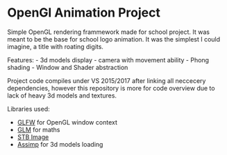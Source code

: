 # OpenGl Animation Project

Simple OpenGL rendering frammework made for school project. It was meant to be the base for school logo animation. It was the simplest I could imagine, a title with roating digits.

Features:
    - 3d models display
    - camera with movement ability
    - Phong shading
    - Window and Shader abstraction

Project code compiles under VS 2015/2017 after linking all neccecery dependencies, however this repository is more for code overview due to lack of heavy 3d models and textures.

Libraries used:
  - [GLFW](http://www.glfw.org/)  for OpenGL window context
  - [GLM](glm.g-truc.net/) for maths
  - [STB Image](https://github.com/nothings/stb)
  - [Assimp](http://assimp.org/) for 3d models loading
